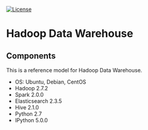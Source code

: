 [![License](https://img.shields.io/badge/license-Apache%202-blue.svg)](LICENSE)

Hadoop Data Warehouse
====================

Components
----------
This is a reference model for Hadoop Data Warehouse.

* OS: Ubuntu, Debian, CentOS
* Hadoop 2.7.2
* Spark 2.0.0
* Elasticsearch 2.3.5
* Hive 2.1.0
* Python 2.7
* IPython 5.0.0
